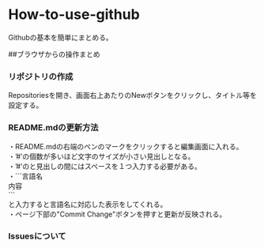 # How-to-use-github
Githubの基本を簡単にまとめる。

##ブラウザからの操作まとめ

### リポジトリの作成
Repositoriesを開き、画面右上あたりのNewボタンをクリックし、タイトル等を設定する。

### README.mdの更新方法
・README.mdの右端のペンのマークをクリックすると編集画面に入れる。  
・’#’の個数が多いほど文字のサイズが小さい見出しとなる。  
・’#’のと見出しの間にはスペースを１つ入力する必要がある。  
・\`\`\`言語名  
内容  
\`\`\`  
と入力すると言語名に対応した表示をしてくれる。  
・ページ下部の"Commit Change"ボタンを押すと更新が反映される。  

### Issuesについて
